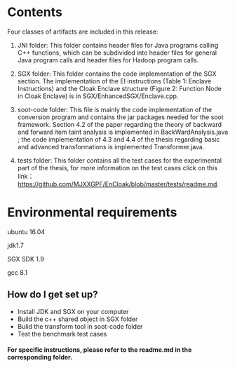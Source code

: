 # Contents
Four classes of artifacts are included in this release:
1. JNI folder: This folder contains header files for Java programs calling C++ functions, which can be subdivided into header files for general Java program calls and header files for Hadoop program calls.
2. SGX folder: This folder contains the code implementation of the SGX section. The implementation of the EI instructions (Table 1: Enclave Instructions) and the Cloak Enclave structure (Figure 2: Function Node in Cloak Enclave) is in SGX/EnhancedSGX/Enclave.cpp.

3. soot-code folder: This file is mainly the code implementation of the conversion program and contains the jar packages needed for the soot framework. Section 4.2 of the paper regarding the theory of backward and forward item taint analysis is implemented in BackWardAnalysis.java ; the code implementation of 4.3 and 4.4 of the thesis regarding basic and advanced transformations is implemented  Transformer.java.
4.  tests folder: This folder contains all the test cases for the experimental part of the thesis, for more information on the test cases click on this link： https://github.com/MJXXGPF/EnCloak/blob/master/tests/readme.md.

# Environmental requirements
ubuntu 16.04

jdk1.7

SGX SDK 1.9

gcc 8.1


## How do I get set up?  
* Install JDK and SGX on your computer
* Build the c++ shared object in SGX folder
* Bulid the transform tool in soot-code folder
* Test the benchmark test cases
#### For specific instructions, please refer to the readme.md in the corresponding folder.
